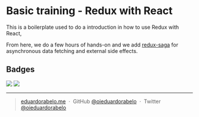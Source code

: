 # Basic training - Redux with React

This is a boilerplate used to do a introduction in how to use Redux with React,

From here, we do a few hours of hands-on and we add [redux-saga](https://github.com/yelouafi/redux-saga) for asynchronous data fetching and external side effects.

## Badges

![](https://img.shields.io/badge/license-MIT-blue.svg)
![](https://img.shields.io/badge/status-stable-green.svg)

---

> [eduardorabelo.me](http://eduardorabelo.me) &nbsp;&middot;&nbsp;
> GitHub [@oieduardorabelo](https://github.com/oieduardorabelo) &nbsp;&middot;&nbsp;
> Twitter [@oieduardorabelo](https://twitter.com/oieduardorabelo)
